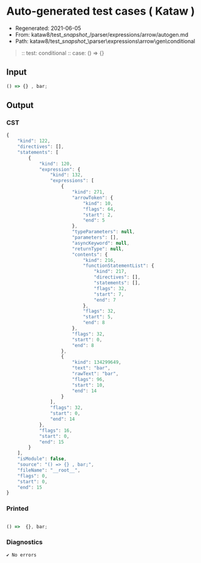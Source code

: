 # Auto-generated test cases ( Kataw )
- Regenerated: 2021-06-05
- From: kataw8/test\__snapshot__/parser/expressions/arrow/autogen.md
- Path: kataw8/test\__snapshot__\parser\expressions\arrow\gen\conditional
> :: test: conditional
> :: case: () => {}
## Input

`````js
() => {} , bar;
`````
## Output

### CST

```javascript
{
    "kind": 122,
    "directives": [],
    "statements": [
        {
            "kind": 120,
            "expression": {
                "kind": 132,
                "expressions": [
                    {
                        "kind": 271,
                        "arrowToken": {
                            "kind": 10,
                            "flags": 64,
                            "start": 2,
                            "end": 5
                        },
                        "typeParameters": null,
                        "parameters": [],
                        "asyncKeyword": null,
                        "returnType": null,
                        "contents": {
                            "kind": 216,
                            "functionStatementList": {
                                "kind": 217,
                                "directives": [],
                                "statements": [],
                                "flags": 32,
                                "start": 7,
                                "end": 7
                            },
                            "flags": 32,
                            "start": 5,
                            "end": 8
                        },
                        "flags": 32,
                        "start": 0,
                        "end": 8
                    },
                    {
                        "kind": 134299649,
                        "text": "bar",
                        "rawText": "bar",
                        "flags": 96,
                        "start": 10,
                        "end": 14
                    }
                ],
                "flags": 32,
                "start": 0,
                "end": 14
            },
            "flags": 16,
            "start": 0,
            "end": 15
        }
    ],
    "isModule": false,
    "source": "() => {} , bar;",
    "fileName": "__root__",
    "flags": 0,
    "start": 0,
    "end": 15
}
```

### Printed

```javascript

() =>  {}, bar;
```

### Diagnostics

```javascript
✔ No errors
```


